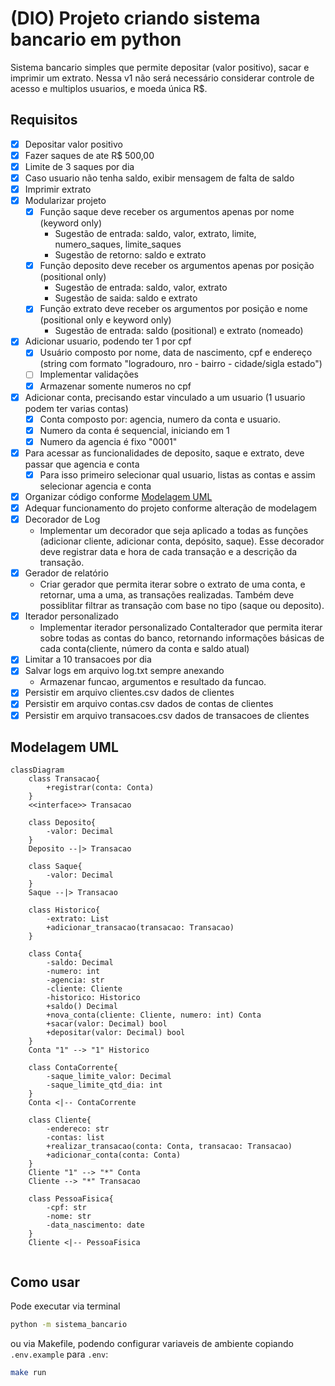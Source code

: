# (DIO) Projeto criando sistema bancario em python

Sistema bancario simples que permite depositar (valor positivo), sacar e imprimir um extrato.
Nessa v1 não será necessário considerar controle de acesso e multiplos usuarios, e moeda única R$.

## Requisitos

- [x] Depositar valor positivo
- [x] Fazer saques de ate R$ 500,00
- [x] Limite de 3 saques por dia
- [x] Caso usuario não tenha saldo, exibir mensagem de falta de saldo
- [x] Imprimir extrato
- [x] Modularizar projeto
  - [x] Função saque deve receber os argumentos apenas por nome (keyword only)
    - Sugestão de entrada: saldo, valor, extrato, limite, numero_saques, limite_saques
    - Sugestão de retorno: saldo e extrato
  - [x] Função deposito deve receber os argumentos apenas por posição (positional only)
    - Sugestão de entrada: saldo, valor, extrato
    - Sugestão de saida: saldo e extrato
  - [x] Função extrato deve receber os argumentos por posição e nome (positional only e keyword only)
    - Sugestão de entrada: saldo (positional) e extrato (nomeado)
- [x] Adicionar usuario, podendo ter 1 por cpf
  - [x] Usuário composto por nome, data de nascimento, cpf e endereço (string com formato "logradouro, nro - bairro - cidade/sigla estado")
  - [ ] Implementar validações
  - [x] Armazenar somente numeros no cpf
- [x] Adicionar conta, precisando estar vinculado a um usuario (1 usuario podem ter varias contas)
  - [x] Conta composto por: agencia, numero da conta e usuario.
  - [x] Numero da conta é sequencial, iniciando em 1
  - [x] Numero da agencia é fixo "0001"
- [x] Para acessar as funcionalidades de deposito, saque e extrato, deve passar que agencia e conta
  - [x] Para isso primeiro selecionar qual usuario, listas as contas e assim selecionar agencia e conta
- [x] Organizar código conforme [Modelagem UML](#modelagem-uml)
- [x] Adequar funcionamento do projeto conforme alteração de modelagem
- [x] Decorador de Log
  - Implementar um decorador que seja aplicado a todas as funções (adicionar cliente, adicionar conta, depósito, saque). Esse decorador deve registrar data e hora de cada transação e a descrição da transação.
- [x] Gerador de relatório
  - Criar gerador que permita iterar sobre o extrato de uma conta, e retornar, uma a uma, as transações realizadas. Também deve possiblitar filtrar as transação com base no tipo (saque ou deposito).
- [x] Iterador personalizado
  - Implementar iterador personalizado ContaIterador que permita iterar sobre todas as contas do banco, retornando informações básicas de cada conta(cliente, número da conta e saldo atual)
- [x] Limitar a 10 transacoes por dia
- [x] Salvar logs em arquivo log.txt sempre anexando
  - Armazenar funcao, argumentos e resultado da funcao.
- [x] Persistir em arquivo clientes.csv dados de clientes
- [x] Persistir em arquivo contas.csv dados de contas de clientes
- [x] Persistir em arquivo transacoes.csv dados de transacoes de clientes

## Modelagem UML

```mermaid
classDiagram
    class Transacao{
        +registrar(conta: Conta)
    }
    <<interface>> Transacao

    class Deposito{
        -valor: Decimal
    }
    Deposito --|> Transacao

    class Saque{
        -valor: Decimal
    }
    Saque --|> Transacao

    class Historico{
        -extrato: List
        +adicionar_transacao(transacao: Transacao)
    }

    class Conta{
        -saldo: Decimal
        -numero: int
        -agencia: str
        -cliente: Cliente
        -historico: Historico
        +saldo() Decimal
        +nova_conta(cliente: Cliente, numero: int) Conta
        +sacar(valor: Decimal) bool
        +depositar(valor: Decimal) bool
    }
    Conta "1" --> "1" Historico

    class ContaCorrente{
        -saque_limite_valor: Decimal
        -saque_limite_qtd_dia: int
    }
    Conta <|-- ContaCorrente

    class Cliente{
        -endereco: str
        -contas: list
        +realizar_transacao(conta: Conta, transacao: Transacao)
        +adicionar_conta(conta: Conta)
    }
    Cliente "1" --> "*" Conta
    Cliente --> "*" Transacao

    class PessoaFisica{
        -cpf: str
        -nome: str
        -data_nascimento: date
    }
    Cliente <|-- PessoaFisica
   
```

## Como usar

Pode executar via terminal

```bash
python -m sistema_bancario
```

ou via Makefile, podendo configurar variaveis de ambiente copiando `.env.example` para `.env`:

```bash
make run
```

